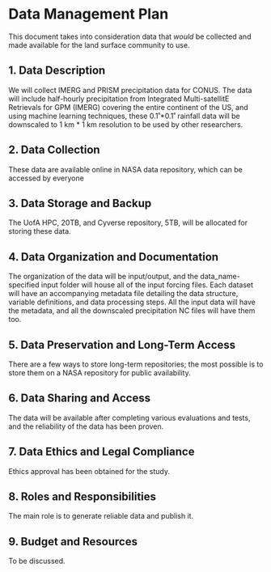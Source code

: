 # Data Management Plan

This document takes into consideration data that *would* be collected and made available for the land surface community to use.

## 1. Data Description
We will collect IMERG and PRISM precipitation data for CONUS. The data will include half-hourly precipitation from Integrated Multi-satellitE Retrievals for GPM (IMERG) covering the entire continent of the US, and using machine learning techniques, these 0.1˚*0.1˚ rainfall data will be downscaled to 1 km * 1 km resolution to be used by other researchers.
## 2. Data Collection
These data are available online in NASA data repository, which can be accessed by everyone

## 3. Data Storage and Backup
The UofA HPC, 20TB, and Cyverse repository, 5TB, will be allocated for storing these data.

## 4. Data Organization and Documentation
The organization of the data will be input/output, and the data_name-specified input folder will house all of the input forcing files. Each dataset will have an accompanying metadata file detailing the data structure, variable definitions, and data processing steps. 
All the input data will have the metadata, and all the downscaled precipitation NC files will have them too.

## 5. Data Preservation and Long-Term Access
There are a few ways to store long-term repositories; the most possible is to store them on a NASA repository for public availability.

## 6. Data Sharing and Access
The data will be available after completing various evaluations and tests, and the reliability of the data has been proven.

## 7. Data Ethics and Legal Compliance
Ethics approval has been obtained for the study.

## 8. Roles and Responsibilities
The main role is to generate reliable data and publish it.

## 9. Budget and Resources
To be discussed.


